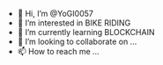 - 👋 Hi, I’m @YoGI0057
- 👀 I’m interested in BIKE RIDING
- 🌱 I’m currently learning BLOCKCHAIN
- 💞️ I’m looking to collaborate on ...
- 📫 How to reach me ...

<!---
YoGI0057/YoGI0057 is a ✨ special ✨ repository because its `README.md` (this file) appears on your GitHub profile.
You can click the Preview link to take a look at your changes.
--->
